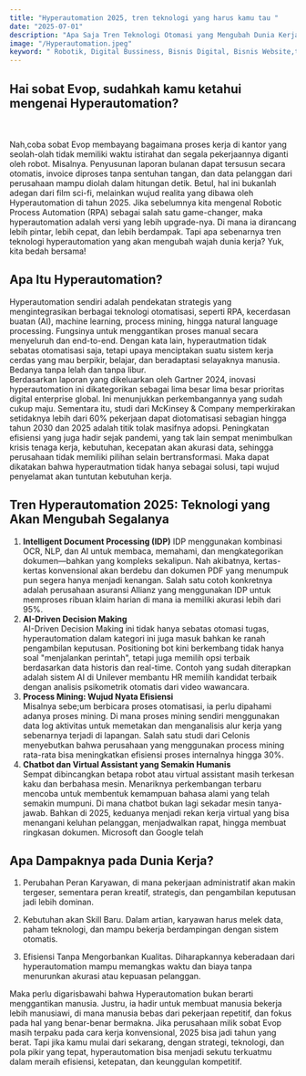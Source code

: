 ```yaml
---
title: "Hyperautomation 2025, tren teknologi yang harus kamu tau "
date: "2025-07-01"
description: "Apa Saja Tren Teknologi Otomasi yang Mengubah Dunia Kerja?"
image: "/Hyperautomation.jpeg"
keyword: " Robotik, Digital Bussiness, Bisnis Digital, Bisnis Website,tech,teknologi"
---
```


## Hai sobat Evop, sudahkah kamu ketahui mengenai Hyperautomation? 
<br/><br/>
Nah,coba sobat Evop membayang bagaimana proses kerja di kantor yang seolah-olah tidak memiliki waktu istirahat dan segala pekerjaannya diganti oleh robot. Misalnya. Penyusunan laporan bulanan dapat tersusun secara otomatis, invoice diproses tanpa sentuhan tangan, dan data pelanggan dari perusahaan mampu diolah dalam hitungan detik. Betul, hal ini bukanlah adegan dari film sci-fi, melainkan wujud realita yang dibawa oleh Hyperautomation di tahun 2025. Jika sebelumnya kita mengenal Robotic Process Automation (RPA) sebagai salah satu game-changer, maka hyperautomation adalah versi yang lebih upgrade-nya. Di mana ia dirancang lebih pintar, lebih cepat, dan lebih berdampak. 
Tapi apa sebenarnya tren teknologi hyperautomation yang akan mengubah wajah dunia kerja? Yuk, kita bedah bersama!

## Apa Itu Hyperautomation?

Hyperautomation sendiri adalah pendekatan strategis yang mengintegrasikan berbagai teknologi otomatisasi, seperti RPA, kecerdasan buatan (AI), machine learning, process mining, hingga natural language processing. Fungsinya untuk menggantikan proses manual secara menyeluruh dan end-to-end. Dengan kata lain, hyperautmation tidak sebatas otomatisasi saja, tetapi upaya menciptakan suatu sistem kerja cerdas yang mau berpikir, belajar, dan beradaptasi selayaknya manusia. Bedanya tanpa lelah dan tanpa libur. 
<br/>
Berdasarkan laporan yang dikeluarkan oleh Gartner 2024, inovasi hyperautomation ini dikategorikan sebagai lima besar lima besar prioritas digital enterprise global. Ini menunjukkan perkembangannya yang sudah cukup maju. Sementara itu, studi dari McKinsey & Company memperkirakan setidaknya lebih dari 60% pekerjaan dapat diotomatisasi sebagian hingga tahun 2030 dan 2025 adalah titik tolak masifnya adopsi. Peningkatan efisiensi yang juga hadir sejak pandemi, yang tak lain sempat menimbulkan krisis tenaga kerja, kebutuhan, kecepatan akan akurasi data, sehingga perusahaan tidak memiliki pilihan selain bertransformasi. Maka dapat dikatakan bahwa hyperautmation tidak hanya sebagai solusi, tapi wujud penyelamat akan tuntutan kebutuhan kerja. 

## Tren Hyperautomation 2025: Teknologi yang Akan Mengubah Segalanya

1.  <b>Intelligent Document Processing (IDP)</b> 
IDP menggunakan kombinasi OCR, NLP, dan AI untuk membaca, memahami, dan mengkategorikan dokumen—bahkan yang kompleks sekalipun. Nah akibatnya, kertas-kertas konvensional akan berdebu dan dokumen PDF yang menumpuk pun segera hanya menjadi kenangan. Salah satu cotoh konkretnya adalah perusahaan asuransi Allianz yang menggunakan IDP untuk memproses ribuan klaim harian di mana ia memiliki akurasi lebih dari 95%.
2. <b>AI-Driven Decision Making</b> <br/>
AI-Driven Decision Making ini tidak hanya sebatas otomasi tugas, hyperautomation dalam kategori ini juga masuk bahkan ke ranah pengambilan keputusan. Positioning bot kini berkembang tidak hanya soal "menjalankan perintah", tetapi juga memilih opsi terbaik berdasarkan data historis dan real-time. Contoh yang sudah diterapkan adalah sistem AI di Unilever membantu HR memilih kandidat terbaik dengan analisis psikometrik otomatis dari video wawancara.
3. <b>Process Mining: Wujud Nyata Efisiensi </b> </br>
Misalnya sebe;um berbicara proses otomatisasi, ia perlu dipahami adanya proses mining. Di mana proses mining sendiri menggunakan data log aktivitas untuk memetakan dan menganalisis alur kerja yang sebenarnya terjadi di lapangan. Salah satu studi dari Celonis menyebutkan bahwa perusahaan yang menggunakan process mining rata-rata bisa meningkatkan efisiensi proses internalnya hingga 30%.
4. <b>Chatbot dan Virtual Assistant yang Semakin Humanis</b> </br>
Sempat dibincangkan betapa robot atau virtual assistant masih terkesan kaku dan berbahasa mesin. Menariknya perkembangan terbaru mencoba untuk membentuk kemampuan bahasa alami yang telah semakin mumpuni. Di mana chatbot bukan lagi sekadar mesin tanya-jawab. Bahkan di 2025, keduanya menjadi rekan kerja virtual yang bisa menangani keluhan pelanggan, menjadwalkan rapat, hingga membuat ringkasan dokumen. Microsoft dan Google telah 

## Apa Dampaknya pada Dunia Kerja?
1. Perubahan Peran Karyawan, di mana pekerjaan administratif akan makin tergeser, sementara peran kreatif, strategis, dan pengambilan keputusan jadi lebih dominan.

2. Kebutuhan akan Skill Baru. Dalam artian, karyawan harus melek data, paham teknologi, dan mampu bekerja berdampingan dengan sistem otomatis.

3. Efisiensi Tanpa Mengorbankan Kualitas. Diharapkannya keberadaan dari hyperautomation mampu memangkas waktu dan biaya tanpa menurunkan akurasi atau kepuasan pelanggan.

Maka perlu digarisbawahi bahwa Hyperautomation bukan berarti menggantikan manusia. Justru, ia hadir untuk membuat manusia bekerja lebih manusiawi, di mana manusia bebas dari pekerjaan repetitif, dan fokus pada hal yang benar-benar bermakna. Jika perusahaan milik sobat Evop masih terpaku pada cara kerja konvensional, 2025 bisa jadi tahun yang berat. Tapi jika kamu mulai dari sekarang, dengan strategi, teknologi, dan pola pikir yang tepat, hyperautomation bisa menjadi sekutu terkuatmu dalam meraih efisiensi, ketepatan, dan keunggulan kompetitif.




